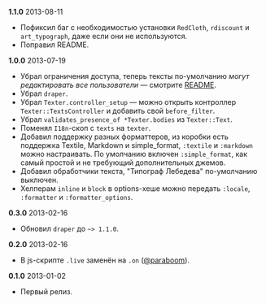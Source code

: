 **1.1.0** 2013-08-11

* Пофиксил баг с необходимостью установки `RedCloth`, `rdiscount` и `art_typograph`, даже если они не используются.
* Поправил README.

**1.0.0** 2013-07-19

* Убрал ограничения доступа, теперь тексты по-умолчанию *могут редактировать все пользователи* — смотрите [README](https://github.com/macovsky/texter/blob/master/Readme.markdown).
* Убрал `draper`.
* Убрал `Texter.controller_setup` — можно открыть контроллер `Texter::TextsController` и добавить свой `before_filter`.
* Убрал `validates_presence_of *Texter.bodies` из `Texter::Text`.
* Поменял `I18n`-скоп с `texts` на `texter`.
* Добавил поддержку разных форматтеров, из коробки есть поддержка Textile, Markdown и simple_format, `:textile` и `:markdown` можно настраивать. По умолчанию включен `:simple_format`, как самый простой и не требующий дополнительных джемов.
* Добавил обработчики текста, "Типограф Лебедева" по-умолчанию выключен.
* Хелперам `inline` и `block` в options-хеше можно передать `:locale`, `:formatter` и `:formatter_options`.

**0.3.0** 2013-02-16

* Обновил `draper` до `~> 1.1.0`.

**0.2.0** 2013-02-16

* В js-скрипте `.live` заменён на `.on` ([@paraboom](https://github.com/paraboom)).

**0.1.0** 2013-01-02

* Первый релиз.
